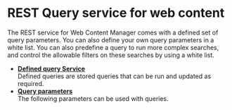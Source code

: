# REST Query service for web content

The REST service for Web Content Manager comes with a defined set of query parameters. You can also define your own query parameters in a white list. You can also predefine a query to run more complex searches, and control the allowable filters on these searches by using a white list.

-   **[Defined query Service](../wcm/wcm_rest_defined.md)**  
Defined queries are stored queries that can be run and updated as required.
-   **[Query parameters](../wcm/wcm_rest_adhoc.md)**  
The following parameters can be used with queries.


